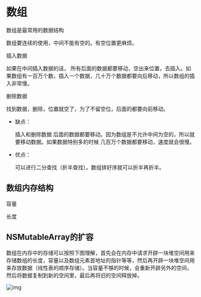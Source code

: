 # 数组

数组是最常用的数据结构

数组要连续的使用，中间不能有空的。有空位置更麻烦。

插入数据 

如果在中间插入数据的话， 所有后面的数据都要移动，空出来位置，去插入。如果数组有一百万个数，插入一个数据，几十万个数据都要向后移动，所以数组的插入非常慢。

删除数据

找到数据，删除，位置就空了，为了不留空位，后面的都要向前移动。

- 缺点：

  插入和删除数据 后面的数据都要移动。因为数组是不允许中间为空的，所以就要移动数据。如果数据特别多的时候 几百万个数据都要移动，速度就会很慢。

- 优点：

  可以进行二分查找（折半查找）。数组排好序就可以折半再折半。

## 数组内存结构

容量

长度

## NSMutableArray的扩容

数组在内存中的存储可以按照下图理解，首先会在内存中请求开辟一块堆空间用来存储数组的长度，容量以及数组元素首地址的指针等等，然后再开辟一块堆空间用来存放数据（线性表的顺序存储）。当容量不够的时候，会重新开辟另外的空间，然后将数据复制到新的空间里，最后再将旧的空间释放掉。

![img](https:////upload-images.jianshu.io/upload_images/3167370-a2d09e26a5eea15e.png?imageMogr2/auto-orient/strip|imageView2/2/w/668/format/webp)